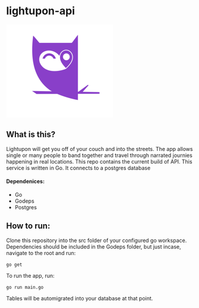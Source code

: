 # lightupon-api

![alt text](logo.png?raw=true "Lightupon")

## What is this?

Lightupon will get you off of your couch and into the streets. The app allows single or many people to band together and travel through narrated journies happening in real locations. This repo contains the current build of API. This service is written in Go. It connects to a postgres database

#### Dependenices:

- Go
- Godeps
- Postgres

## How to run:

Clone this repository into the src folder of your configured go workspace. Dependencies should be included in the Godeps folder, but just incase, navigate to the root and run:

```
go get
```

To run the app, run:

```
go run main.go
```

Tables will be automigrated into your database at that point.
